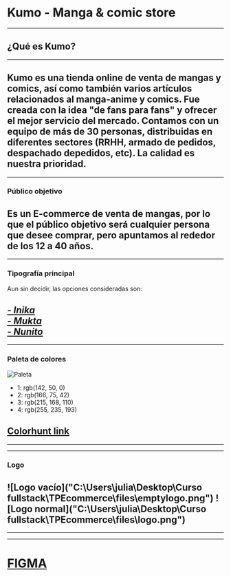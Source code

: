 # Kumo - Manga & comic store
---
## ¿Qué es Kumo? 
---
Kumo es una tienda online de venta de mangas y comics, así como también varios artículos relacionados 
al manga-anime y comics. Fue creada con la idea "de fans para fans" y ofrecer el mejor servicio del 
mercado. 
Contamos con un equipo de más de 30 personas, distribuidas en diferentes sectores (RRHH, armado de pedidos, despachado depedidos, etc).
La calidad es nuestra prioridad.
---
---
### Público objetivo
Es un E-commerce de venta de mangas, por lo que el público objetivo será cualquier persona que desee
comprar, pero apuntamos al rededor de los 12 a 40 años.
---
---
### Tipografía principal
Aun sin decidir, las opciones consideradas son:

[- *Inika*](https://fonts.google.com/specimen/Inika?query=inika&subset=latin)   
[- *Mukta*](https://fonts.google.com/specimen/Mukta?subset=latin)   
[- *Nunito*](https://fonts.google.com/specimen/Nunito?subset=latin)
---
---
### Paleta de colores 
![Paleta]("https://raw.githubusercontent.com/Shules/TPEcommerce/dev/files/paleta.jpg")

- 1: rgb(142, 50, 0)
- 2: rgb(166, 75, 42)
- 3: rgb(215, 168, 110)
- 4: rgb(255, 235, 193)   
## [Colorhunt link](https://colorhunt.co/palette/8e3200a64b2ad7a86effebc1)
---
---
### Logo
![Logo vacío]("C:\Users\julia\Desktop\Curso fullstack\TPEcommerce\files\emptylogo.png")
![Logo normal]("C:\Users\julia\Desktop\Curso fullstack\TPEcommerce\files\logo.png")
---
---
---
# [FIGMA](https://www.figma.com/file/e01f95Xezb6o8HdyLRMNMc/E-commerce?node-id=17%3A232)

